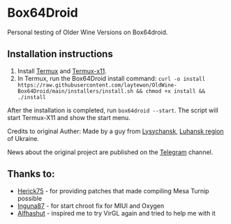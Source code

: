 # Box64Droid
Personal testing of Older Wine Versions on Box64droid.

## Installation instructions
1. Install [Termux](https://github.com/termux/termux-app/releases/download/v0.118.0/termux-app_v0.118.0+github-debug_arm64-v8a.apk) and [Termux-x11](https://github.com/laytewon/OldWine-Box64Droid/releases/download/stable/app-arm64-v8a-debug.apk).
2. In Termux, run the Box64Droid install command: `curl -o install https://raw.githubusercontent.com/laytewon/OldWine-Box64Droid/main/installers/install.sh && chmod +x install && ./install`

After the installation is completed, run `box64droid --start`. The script will start Termux-X11 and show the start menu.



Credits to original Auther:
Made by a guy from [Lysychansk](https://en.wikipedia.org/wiki/Lysychansk), [Luhansk region](https://en.wikipedia.org/wiki/Luhansk_Oblast) of Ukraine.

News about the original project are published on the [Telegram](https://t.me/box64droidch) channel.

## Thanks to:
- [Herick75](https://github.com/Herick75) - for providing patches that made compiling Mesa Turnip possible
- [Inguna87](https://github.com/inguna87) - for start chroot fix for MIUI and Oxygen
- [Alfhashut](https://github.com/alfhashut) - inspired me to try VirGL again and tried to help me with it
